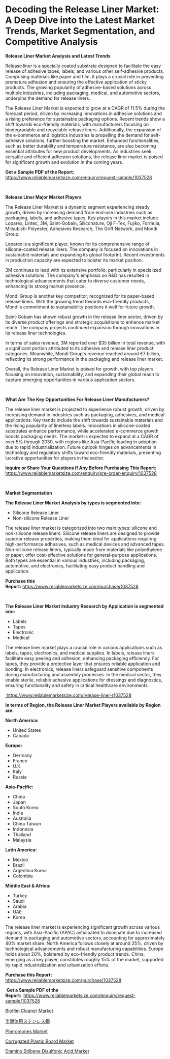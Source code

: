 <p><h1>Decoding the Release Liner Market: A Deep Dive into the Latest Market Trends, Market Segmentation, and Competitive Analysis</h1></p><p><strong>Release Liner Market Analysis and Latest Trends</strong></p>
<p><p>Release liner is a specially coated substrate designed to facilitate the easy release of adhesive tapes, labels, and various other self-adhesive products. Comprising materials like paper and film, it plays a crucial role in preventing premature adhesion and ensuring the effective application of sticky products. The growing popularity of adhesive-based solutions across multiple industries, including packaging, medical, and automotive sectors, underpins the demand for release liners.</p><p>The Release Liner Market is expected to grow at a CAGR of 11.5% during the forecast period, driven by increasing innovations in adhesive solutions and a rising preference for sustainable packaging options. Recent trends show a shift towards eco-friendly materials, with manufacturers focusing on biodegradable and recyclable release liners. Additionally, the expansion of the e-commerce and logistics industries is propelling the demand for self-adhesive solutions, further boosting the market. Enhanced functionalities, such as better durability and temperature resistance, are also becoming essential attributes for new product developments. As industries seek versatile and efficient adhesion solutions, the release liner market is poised for significant growth and evolution in the coming years.</p></p>
<p><strong>Get a Sample PDF of the Report:&nbsp;</strong> <a href="https://www.reliablemarketsize.com/enquiry/request-sample/1037528">https://www.reliablemarketsize.com/enquiry/request-sample/1037528</a></p>
<p>&nbsp;</p>
<p><strong>Release Liner Major Market Players</strong></p>
<p><p>The Release Liner Market is a dynamic segment experiencing steady growth, driven by increasing demand from end-use industries such as packaging, labels, and adhesive tapes. Key players in this market include Loparex, Lintec, 3M, Saint-Gobain, Siliconature, Oji F-Tex, Fujiko, Formula, Mitsubishi Polyester, Adhesives Research, The Griff Network, and Mondi Group.</p><p>Loparex is a significant player, known for its comprehensive range of silicone-coated release liners. The company is focused on innovations in sustainable materials and expanding its global footprint. Recent investments in production capacity are expected to bolster its market position.</p><p>3M continues to lead with its extensive portfolio, particularly in specialized adhesive solutions. The company's emphasis on R&D has resulted in technological advancements that cater to diverse customer needs, enhancing its strong market presence.</p><p>Mondi Group is another key competitor, recognized for its paper-based release liners. With the growing trend towards eco-friendly products, Mondi's commitment to sustainability positions it well for future growth.</p><p>Saint-Gobain has shown robust growth in the release liner sector, driven by its diverse product offerings and strategic acquisitions to enhance market reach. The company projects continued expansion through innovations in its release liner technologies.</p><p>In terms of sales revenue, 3M reported over $35 billion in total revenue, with a significant portion attributed to its adhesive and release liner product categories. Meanwhile, Mondi Group's revenue reached around €7 billion, reflecting its strong performance in the packaging and release liner market.</p><p>Overall, the Release Liner Market is poised for growth, with top players focusing on innovation, sustainability, and expanding their global reach to capture emerging opportunities in various application sectors.</p></p>
<p>&nbsp;</p>
<p><strong>What Are The Key Opportunities For Release Liner Manufacturers?</strong></p>
<p><p>The release liner market is projected to experience robust growth, driven by increasing demand in industries such as packaging, adhesives, and medical applications. Key trends include the shift towards sustainable materials and the rising popularity of linerless labels. Innovations in silicone-coated substrates enhance performance, while accelerated e-commerce growth boosts packaging needs. The market is expected to expand at a CAGR of over 5% through 2030, with regions like Asia-Pacific leading in adoption due to rapid industrialization. Future outlook hinges on advancements in technology and regulatory shifts toward eco-friendly materials, presenting lucrative opportunities for players in the sector.</p></p>
<p><strong>Inquire or Share Your Questions If Any Before Purchasing This Report:</strong> <a href="https://www.reliablemarketsize.com/enquiry/pre-order-enquiry/1037528">https://www.reliablemarketsize.com/enquiry/pre-order-enquiry/1037528</a></p>
<p>&nbsp;</p>
<p><strong>Market Segmentation</strong></p>
<p><strong>The Release Liner Market Analysis by types is segmented into:</strong></p>
<p><ul><li>Silicone Release Liner</li><li>Non-silicone Release Liner</li></ul></p>
<p><p>The release liner market is categorized into two main types: silicone and non-silicone release liners. Silicone release liners are designed to provide superior release properties, making them ideal for applications requiring high-performance adhesives, such as medical devices and advanced tapes. Non-silicone release liners, typically made from materials like polyethylene or paper, offer cost-effective solutions for general-purpose applications. Both types are essential in various industries, including packaging, automotive, and electronics, facilitating easy product handling and application.</p></p>
<p><strong>Purchase this Report:&nbsp;</strong><a href="https://www.reliablemarketsize.com/purchase/1037528">https://www.reliablemarketsize.com/purchase/1037528</a></p>
<p>&nbsp;</p>
<p><strong>The Release Liner Market Industry Research by Application is segmented into:</strong></p>
<p><ul><li>Labels</li><li>Tapes</li><li>Electronic</li><li>Medical</li></ul></p>
<p><p>The release liner market plays a crucial role in various applications such as labels, tapes, electronics, and medical supplies. In labels, release liners facilitate easy peeling and adhesion, enhancing packaging efficiency. For tapes, they provide a protective layer that ensures reliable application and bonding. In electronics, release liners safeguard sensitive components during manufacturing and assembly processes. In the medical sector, they enable sterile, reliable adhesive applications for dressings and diagnostics, ensuring functionality and safety in critical healthcare environments.</p></p>
<p><a href="https://www.reliablemarketsize.com/release-liner-r1037528">&nbsp;https://www.reliablemarketsize.com/release-liner-r1037528</a></p>
<p><strong>In terms of Region, the Release Liner Market Players available by Region are:</strong></p>
<p>
    <p> <strong> North America: </strong>
        <ul>
            <li>United States</li>
            <li>Canada</li>
        </ul>
        </p> 
    <p> <strong> Europe: </strong>
        <ul>
            <li>Germany</li>
            <li>France</li>
            <li>U.K.</li>
            <li>Italy</li>
            <li>Russia</li>
        </ul>
        </p> 
    <p> <strong> Asia-Pacific: </strong>
        <ul>
            <li>China</li>
            <li>Japan</li>
            <li>South Korea</li>
            <li>India</li>
            <li>Australia</li>
            <li>China Taiwan</li>
            <li>Indonesia</li>
            <li>Thailand</li>
            <li>Malaysia</li>
        </ul>
        </p> 
    <p> <strong> Latin America: </strong>
        <ul>
            <li>Mexico</li>
            <li>Brazil</li>
            <li>Argentina Korea</li>
            <li>Colombia</li>
        </ul>
        </p> 
    <p> <strong> Middle East & Africa: </strong>
        <ul>
            <li>Turkey</li>
            <li>Saudi</li>
            <li>Arabia</li>
            <li>UAE</li>
            <li>Korea</li>
        </ul>
    </p>
    </p>
<p><p>The release liner market is experiencing significant growth across various regions, with Asia-Pacific (APAC) anticipated to dominate due to increased demand in packaging and automotive sectors, accounting for approximately 40% market share. North America follows closely at around 25%, driven by technological advancements and robust manufacturing capabilities. Europe holds about 20%, bolstered by eco-friendly product trends. China, emerging as a key player, constitutes roughly 15% of the market, supported by rapid industrialization and urbanization efforts.</p></p>
<p><strong>Purchase this Report: </strong><a href="https://www.reliablemarketsize.com/purchase/1037528">https://www.reliablemarketsize.com/purchase/1037528</a></p>
<p>&nbsp;<strong>Get a Sample PDF of the Report:&nbsp;&nbsp;</strong><a href="https://www.reliablemarketsize.com/enquiry/request-sample/1037528">https://www.reliablemarketsize.com/enquiry/request-sample/1037528</a></p>
<p><strong></strong></p>
<p><p><a href="https://www.linkedin.com/pulse/biofilm-cleaner-market-trends-analysis-opportunities-challenges-jvcmf?trackingId=Ji5LvpbZRk67W1vXWc%2BdOA%3D%3D">Biofilm Cleaner Market</a></p><p><a href="https://medium.com/@vadkqfca47/stainless-steel-for-semiconductor-market-%E3%81%AF-%E3%82%B3%E3%82%B9%E3%83%88%E7%AE%A1%E7%90%86%E3%81%A8%E5%8A%B9%E7%8E%87%E5%90%91%E4%B8%8A%E3%82%92%E5%84%AA%E5%85%88%E3%81%97%E3%81%BE%E3%81%99-%E3%81%95%E3%82%89%E3%81%AB-%E5%A0%B1%E5%91%8A%E6%9B%B8%E3%81%AF%E5%B8%82%E5%A0%B4%E3%81%AE%E9%9C%80%E8%A6%81%E9%9D%A2%E3%81%A8%E4%BE%9B%E7%B5%A6%E9%9D%A2%E3%81%AE%E4%B8%A1%E6%96%B9%E3%82%92%E3%82%AB%E3%83%90%E3%83%BC%E3%81%97%E3%81%A6%E3%81%84%E3%81%BE%E3%81%99-038a62e4849b">半導体用ステンレス鋼</a></p><p><a href="https://issuu.com/reportprime-2/docs/pheromones-market-size-2030.pptx_9e2b88a18b6945">Pheromones Market</a></p><p><a href="https://issuu.com/reportprime-2/docs/corrugated-plastic-board-market-siz_3115bfccbd9ef3">Corrugated Plastic Board Market</a></p><p><a href="https://www.linkedin.com/pulse/global-diamino-stilbene-disulfonic-acid-industry-analysis-report-2quxf?trackingId=M4py0GEJT7WdbYv%2BFpbQQQ%3D%3D">Diamino Stilbene Disulfonic Acid Market</a></p></p>